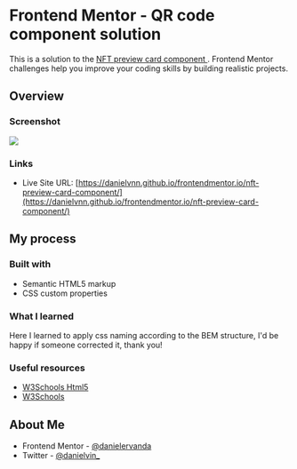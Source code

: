 # Frontend Mentor - QR code component solution

This is a solution to the [NFT preview card component
](https://www.frontendmentor.io/challenges/nft-preview-card-component-SbdUL_w0U). Frontend Mentor challenges help you improve your coding skills by building realistic projects.

## Overview

### Screenshot

![](./design/desktop-preview.jpg)

### Links

-   Live Site URL: [https://danielvnn.github.io/frontendmentor.io/nft-preview-card-component/](https://danielvnn.github.io/frontendmentor.io/nft-preview-card-component/)

## My process

### Built with

-   Semantic HTML5 markup
-   CSS custom properties

### What I learned

Here I learned to apply css naming according to the BEM structure, I'd be happy if someone corrected it, thank you!

### Useful resources

-   [W3Schools Html5](https://www.w3schools.com/html/)
-   [W3Schools](https://www.w3schools.com/css/)

## About Me

-   Frontend Mentor - [@danielervanda](https://www.frontendmentor.io/profile/danielervanda)
-   Twitter - [@danielvin\_](https://www.twitter.com/danielvin_)
